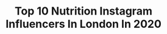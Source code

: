 ---
title: Top 10 Nutrition Instagram Influencers In London In 2020
description: >-
  Find top nutrition Instagram influencers in London in 2020. Most popular hashtags: #ootd #london #fashion #nutrition.
platform: Instagram
profiles:
  - username: "dr_nazikabed"
    fullname: >-
      Dr. Nazik Abed  د.نازك عبد
    location: "United Kingdom"
    followers: 105567
    engagement: 310
    commentsToLikes: 0.046024
    id: ck0w75oj8bvv30i19d34qxzcc
    verified: false
    hashtags: "#love, #dessertshots, #oiltreatment, #bloggerfashion"
  - username: "plantbasedjudy"
    fullname: >-
      PBJ 🌱 vegan nutritionist (BSc)
    location: "United Kingdom"
    followers: 109187
    engagement: 127
    commentsToLikes: 0.046163
    id: ck5zsb6dzy60x0i14mm23y9p0
    verified: false
    hashtags: "#nutritionist, #londonvegan, #itbelikethatsometimes, #veganuary2020"
  - username: "thatsportsspice"
    fullname: >-
      Amy Christophers
    location: "United Kingdom"
    followers: 96894
    engagement: 308
    commentsToLikes: 0.014884
    id: ck0w5xbw05w7h0i19w76koof7
    verified: true
    hashtags: "#talksportytome, #3barsuperstar, #lifestyle, #challengeamy"
  - username: "cook.instyle.with.samra"
    fullname: >-
      Samra’s blog
    location: "United Kingdom"
    followers: 18367
    engagement: 562
    commentsToLikes: 0.207713
    id: ck5pw3ya5kzb00i11oyginb4k
    verified: false
    hashtags: "#foodblogger, #christmaslooks, #melbourneblogger, #ricerecipes"
  - username: "maira_ignazzi"
    fullname: >-
      M a ï r a   I g n a z z i 🍂🍒🐒
    location: "United Kingdom"
    followers: 7484
    engagement: 553
    commentsToLikes: 0.235940
    id: ck0w2do5ontxr0i196rsjnd99
    verified: false
    hashtags: "#ma, #movingday, #finoadomani"
  - username: "jesusagudotm"
    fullname: >-
      Jesus Agudo | London Blogger
    location: "United Kingdom"
    followers: 19329
    engagement: 204
    commentsToLikes: 0.087589
    id: ck5zkl55cjogb0i1473rda26i
    verified: false
    hashtags: "#entrepeneurship, #menwithstreetstyle, #thecollective, #thecollectiveliving"
  - username: "timabenbrahim_"
    fullname: >-
      Tima Ben Brahim, BSc MSc
    location: "United Kingdom"
    followers: 41088
    engagement: 316
    commentsToLikes: 0.038694
    id: ck5hcvmpak76o0i112rece9lc
    verified: false
    hashtags: "#qatarinfluencers, #winter, #sorrynotsorry, #santa"
  - username: "emifit_uk"
    fullname: >-
      ✩  E M I L Y  ✩
    location: "United Kingdom"
    followers: 91952
    engagement: 104
    commentsToLikes: 0.076698
    id: ck5ch001mpuqn0i11jujunhim
    verified: false
    hashtags: "#goalsetter, #nutritiontips, #ukfitfam, #highprotein"
  - username: "paces_and_porridge"
    fullname: >-
      Katie Brown 🇬🇧
    location: "United Kingdom"
    followers: 19342
    engagement: 951
    commentsToLikes: 0.022034
    id: ck0u8zuh08rck0i19tuhkv5oc
    verified: false
    hashtags: "#injury, #nutrition, #runnersofinstagram, #dontholdback"
  - username: "britmanclass"
    fullname: >-
      Dan R
    location: "United Kingdom"
    followers: 2967
    engagement: 1135
    commentsToLikes: 0.193566
    id: ck55ogx168bvv0i114wvo10i8
    verified: false
    hashtags: "#instarunner, #discoverunder4k, #lapelpins, #cosmopolitan"
---